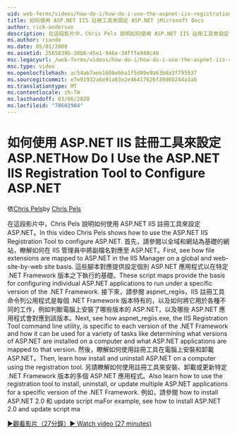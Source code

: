 ```yaml
---
uid: web-forms/videos/how-do-i/how-do-i-use-the-aspnet-iis-registration-tool-to-configure-aspnet
title: 如何使用 ASP.NET IIS 註冊工具來設定 ASP.NET |Microsoft Docs
author: rick-anderson
description: 在這段影片中，Chris Pels 說明如何使用 ASP.NET IIS 註冊工具來設定 ASP.NET。 首先，請參閱檔案延伸模組如何對應至 ASP.NET 的 。
ms.author: riande
ms.date: 05/01/2008
ms.assetid: 2565839b-30b8-45e1-946e-34fffe940c48
msc.legacyurl: /web-forms/videos/how-do-i/how-do-i-use-the-aspnet-iis-registration-tool-to-configure-aspnet
msc.type: video
ms.openlocfilehash: ac54ab7aea1608ebba1f5d89e9a63b0a3f795937
ms.sourcegitcommit: e7e91932a6e91a63e2e46417626f39d6b244a3ab
ms.translationtype: MT
ms.contentlocale: zh-TW
ms.lasthandoff: 03/06/2020
ms.locfileid: "78602904"
---
```

# <a name="how-do-i-use-the-aspnet-iis-registration-tool-to-configure-aspnet"></a><span data-ttu-id="f5154-104">如何使用 ASP.NET IIS 註冊工具來設定 ASP.NET</span><span class="sxs-lookup"><span data-stu-id="f5154-104">How Do I Use the ASP.NET IIS Registration Tool to Configure ASP.NET</span></span>

<span data-ttu-id="f5154-105">依[Chris Pels](https://twitter.com/chrispels)</span><span class="sxs-lookup"><span data-stu-id="f5154-105">by [Chris Pels](https://twitter.com/chrispels)</span></span>

<span data-ttu-id="f5154-106">在這段影片中，Chris Pels 說明如何使用 ASP.NET IIS 註冊工具來設定 ASP.NET。</span><span class="sxs-lookup"><span data-stu-id="f5154-106">In this video Chris Pels shows how to use the ASP.NET IIS Registration Tool to configure ASP.NET.</span></span> <span data-ttu-id="f5154-107">首先，請參閱以全域和網站為基礎的網站，瞭解如何在 IIS 管理員中將副檔名對應至 ASP.NET。</span><span class="sxs-lookup"><span data-stu-id="f5154-107">First, see how file extensions are mapped to ASP.NET in the IIS Manager on a global and web-site-by-web site basis.</span></span> <span data-ttu-id="f5154-108">這些腳本對應提供設定個別 ASP.NET 應用程式以在特定 .NET Framework 版本之下執行的基礎。</span><span class="sxs-lookup"><span data-stu-id="f5154-108">These script maps provide the basis for configuring individual ASP.NET applications to run under a specific version of the .NET Framework.</span></span> <span data-ttu-id="f5154-109">接下來，請參閱 aspnet\_regiis，IIS 註冊工具命令列公用程式是每個 .NET Framework 版本特有的，以及如何將它用於各種不同的工作，例如判斷電腦上安裝了哪些版本的 ASP.NET，以及哪些 ASP.NET 應用程式會對應到該版本。</span><span class="sxs-lookup"><span data-stu-id="f5154-109">Next, see how aspnet\_regiis.exe, the IIS Registration Tool command line utility, is specific to each version of the .NET Framework and how it can be used for a variety of tasks like determining what versions of ASP.NET are installed on a computer and what ASP.NET applications are mapped to that version.</span></span> <span data-ttu-id="f5154-110">然後，瞭解如何使用註冊工具在電腦上安裝和卸載 ASP.NET。</span><span class="sxs-lookup"><span data-stu-id="f5154-110">Then, learn how install and uninstall ASP.NET on a computer using the registration tool.</span></span> <span data-ttu-id="f5154-111">另請瞭解如何使用註冊工具來安裝、卸載或更新特定 .NET Framework 版本的多個 ASP.NET 應用程式。</span><span class="sxs-lookup"><span data-stu-id="f5154-111">Also learn how to use the registration tool to install, uninstall, or update multiple ASP.NET applications for a specific version of the .NET Framework.</span></span> <span data-ttu-id="f5154-112">例如，請參閱 how to install ASP.NET 2.0 和 update script ma</span><span class="sxs-lookup"><span data-stu-id="f5154-112">For example, see how to install ASP.NET 2.0 and update script ma</span></span>

[<span data-ttu-id="f5154-113">&#9654;觀看影片（27分鐘）</span><span class="sxs-lookup"><span data-stu-id="f5154-113">&#9654; Watch video (27 minutes)</span></span>](https://channel9.msdn.com/Blogs/ASP-NET-Site-Videos/how-do-i-use-the-aspnet-iis-registration-tool-to-configure-aspnet)
